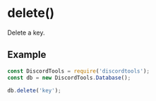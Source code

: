 # delete()

Delete a key.

## Example
```js
const DiscordTools = require('discordtools');
const db = new DiscordTools.Database();

db.delete('key');
```